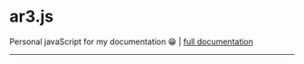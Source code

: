 # ar3.js #
Personal javaScript for my documentation 😁 | [full documentation](https://arza-3d.github.io/ar3.js/)

---------------------------------------------------------
